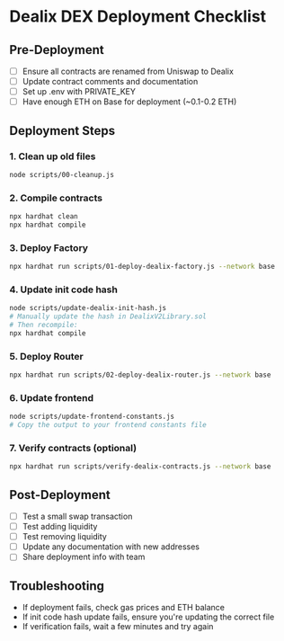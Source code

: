 # Dealix DEX Deployment Checklist

## Pre-Deployment
- [ ] Ensure all contracts are renamed from Uniswap to Dealix
- [ ] Update contract comments and documentation
- [ ] Set up .env with PRIVATE_KEY
- [ ] Have enough ETH on Base for deployment (~0.1-0.2 ETH)

## Deployment Steps

### 1. Clean up old files
```bash
node scripts/00-cleanup.js
```

### 2. Compile contracts
```bash
npx hardhat clean
npx hardhat compile
```

### 3. Deploy Factory
```bash
npx hardhat run scripts/01-deploy-dealix-factory.js --network base
```

### 4. Update init code hash
```bash
node scripts/update-dealix-init-hash.js
# Manually update the hash in DealixV2Library.sol
# Then recompile:
npx hardhat compile
```

### 5. Deploy Router
```bash
npx hardhat run scripts/02-deploy-dealix-router.js --network base
```

### 6. Update frontend
```bash
node scripts/update-frontend-constants.js
# Copy the output to your frontend constants file
```

### 7. Verify contracts (optional)
```bash
npx hardhat run scripts/verify-dealix-contracts.js --network base
```

## Post-Deployment
- [ ] Test a small swap transaction
- [ ] Test adding liquidity
- [ ] Test removing liquidity
- [ ] Update any documentation with new addresses
- [ ] Share deployment info with team

## Troubleshooting
- If deployment fails, check gas prices and ETH balance
- If init code hash update fails, ensure you're updating the correct file
- If verification fails, wait a few minutes and try again
